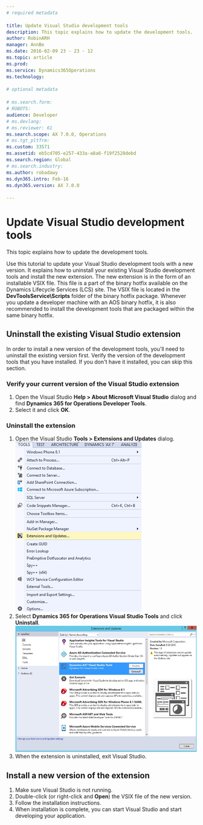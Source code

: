 ```yaml
---
# required metadata

title: Update Visual Studio development tools
description: This topic explains how to update the development tools.
author: RobinARH
manager: AnnBe
ms.date: 2016-02-09 23 - 23 - 12
ms.topic: article
ms.prod: 
ms.service: Dynamics365Operations
ms.technology: 

# optional metadata

# ms.search.form: 
# ROBOTS: 
audience: Developer
# ms.devlang: 
# ms.reviewer: 61
ms.search.scope: AX 7.0.0, Operations
# ms.tgt_pltfrm: 
ms.custom: 33571
ms.assetid: eb5cd705-e257-433a-a8a6-f19f2528debd
ms.search.region: Global
# ms.search.industry: 
ms.author: robadawy
ms.dyn365.intro: Feb-16
ms.dyn365.version: AX 7.0.0

---
```


# Update Visual Studio development tools

This topic explains how to update the development tools.

Use this tutorial to update your Visual Studio development tools with a new version. It explains how to uninstall your existing Visual Studio development tools and install the new extension. The new extension is in the form of an installable VSIX file. This file is a part of the binary hotfix available on the Dynamics Lifecycle Services (LCS) site. The VSIX file is located in the **DevToolsService\\Scripts** folder of the binary hotfix package. Whenever you update a developer machine with an AOS binary hotfix, it is also recommended to install the development tools that are packaged within the same binary hotfix.

## Uninstall the existing Visual Studio extension
In order to install a new version of the development tools, you'll need to uninstall the existing version first. Verify the version of the development tools that you have installed. If you don't have it installed, you can skip this section.

### Verify your current version of the Visual Studio extension

1.  Open the Visual Studio **Help &gt; About Microsoft Visual Studio** dialog and find **Dynamics 365 for Operations Developer Tools**.
2.  Select it and click **OK**.

### Uninstall the extension

1.  Open the Visual Studio **Tools &gt; Extensions and Updates** dialog. [![ToolsExtensionsUpdates\_DevoToolsHotfix](./media/toolsextensionsupdates_devotoolshotfix.png)](./media/toolsextensionsupdates_devotoolshotfix.png)
2.  Select **Dynamics 365 for Operations Visual Studio Tools** and click **Uninstall**. [![](./media/vsextensions2.jpg)](./media/vsextensions2.jpg)
3.  When the extension is uninstalled, exit Visual Studio.

## Install a new version of the extension
1.  Make sure Visual Studio is not running.
2.  Double-click (or right-click and **Open**) the VSIX file of the new version.
3.  Follow the installation instructions.
4.  When installation is complete, you can start Visual Studio and start developing your application.


